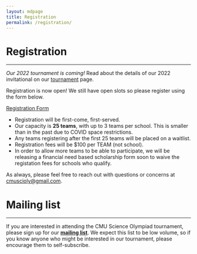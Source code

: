 ```yaml
---
layout: mdpage
title: Registration
permalink: /registration/
---
```


# Registration
<hr>

_Our 2022 tournament is coming!_  Read about the details of our 2022
invitational on our [tournament](/tournament/) page.

Registration is now open! We still have open slots so please register using the form below. 

<a href="https://forms.gle/fzWHeDaDm9rqDRW4A"> Registration Form</a>

* Registration will be first-come, first-served.
* Our capacity is **25 teams**, with up to 3 teams per school. This is smaller than in the past 
due to COVID space restrictions.
* Any teams registering after the first 25 teams will be placed on a waitlist.
* Registration fees will be $100 per TEAM (not school). 
* In order to allow more teams to be able to participate, we will be releasing a financial need
based scholarship form soon to waive the registation fees for schools who qualify.

As always, please feel free to reach out with questions or concerns at
<a href="mailto:cmuscioly@gmail.com">cmuscioly@gmail.com</a>.

<!--
Registration will open on **October 10, 2020 at 3pm EDT** (<a
href="http://www.google.com/calendar/event?action=TEMPLATE&dates=20201010T190000Z%2F20201010T190000Z&text=Team%20registration%20opens%20for%20CMU%20Science%20Olympiad%202021&location=https%3A%2F%2Fcmuscioly.org%2F"
target="_blank">Google Calendar</a>).

* Registration will be first-come, first-served.
* Our capacity is **25 teams**, with up to 3 teams per school.
* Any teams registering after the first 25 teams will be placed on a waitlist.
* The registration fee will be waived this year.
-->


# Mailing list

<hr>

If you are interested in attending the CMU Science Olympiad tournament, please
sign up for our [**mailing
list**](https://lists.andrew.cmu.edu/mailman/listinfo/cmuscioly-interest).  We
expect this list to be low volume, so if you know anyone who might be
interested in our tournament, please encourage them to self-subscribe.
